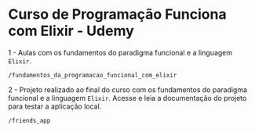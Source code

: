 # Curso de Programação Funciona com Elixir - Udemy

1 - Aulas com os fundamentos do paradigma funcional e a linguagem `Elixir`.
```text
/fundamentos_da_programacao_funcional_com_elixir
```

2 - Projeto realizado ao final do curso com os fundamentos do paradigma funcional e a linguagem `Elixir`.
Acesse e leia a documentação do projeto para testar a aplicação local.
```text
/friends_app
```
